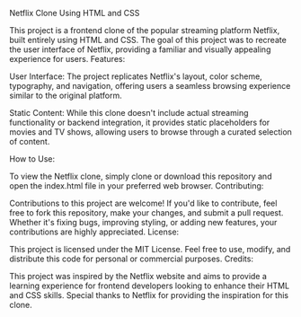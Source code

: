 Netflix Clone Using HTML and CSS

This project is a frontend clone of the popular streaming platform Netflix, built entirely using HTML and CSS. The goal of this project was to recreate the user interface of Netflix, providing a familiar and visually appealing experience for users.
Features:


User Interface: The project replicates Netflix's layout, color scheme, typography, and navigation, offering users a seamless browsing experience similar to the original platform.

Static Content: While this clone doesn't include actual streaming functionality or backend integration, it provides static placeholders for movies and TV shows, allowing users to browse through a curated selection of content.

How to Use:

To view the Netflix clone, simply clone or download this repository and open the index.html file in your preferred web browser. 
Contributing:

Contributions to this project are welcome! If you'd like to contribute, feel free to fork this repository, make your changes, and submit a pull request. Whether it's fixing bugs, improving styling, or adding new features, your contributions are highly appreciated.
License:

This project is licensed under the MIT License. Feel free to use, modify, and distribute this code for personal or commercial purposes.
Credits:

This project was inspired by the Netflix website and aims to provide a learning experience for frontend developers looking to enhance their HTML and CSS skills. Special thanks to Netflix for providing the inspiration for this clone.

